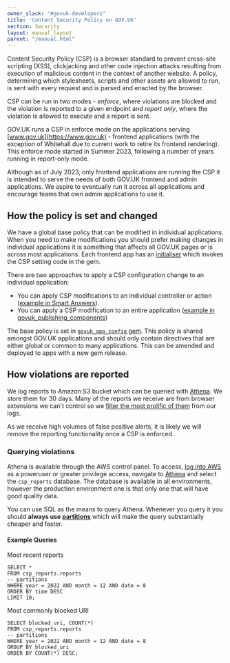 ```yaml
---
owner_slack: "#govuk-developers"
title: 'Content Security Policy on GOV.UK'
section: Security
layout: manual_layout
parent: "/manual.html"
---
```


Content Security Policy (CSP) is a browser standard to prevent cross-site scripting (XSS), clickjacking and other code
injection attacks resulting from execution of malicious content in the context of another website. A policy, determining
which stylesheets, scripts and other assets are allowed to run, is sent with every request and is parsed and enacted by
the browser.

CSP can be run in two modes - *enforce*, where violations are blocked and the violation is reported to a given endpoint
and *report only*, where the violation is allowed to execute and a report is sent.

GOV.UK runs a CSP in enforce mode on the applications serving [www.gov.uk](https://www.gov.uk) - frontend applications
(with the exception of Whitehall due to current work to retire its frontend rendering). This enforce mode started in
Summer 2023, following a number of years running in report-only mode.

Although as of July 2023, only frontend applications are running the CSP it is intended to serve the needs of both
GOV.UK frontend and admin applications. We aspire to eventually run it across all applications and encourage teams
that own admin applications to use it.

## How the policy is set and changed

We have a global base policy that can be modified in individual applications. When you need to make modifications you
should prefer making changes in individual applications it is something that affects all GOV.UK pages or is across
most applications. Each frontend app has an [initialiser](https://github.com/alphagov/government-frontend/blob/main/config/initializers/csp.rb)
which invokes the CSP setting code in the gem.

There are two approaches to apply a CSP configuration change to an individual application:

- You can apply CSP modifications to an individual controller or action ([example in Smart Answers](https://github.com/alphagov/smart-answers/blob/1a2ff1d9f430afcc7435ac9775cc44de6b0a98f1/app/controllers/smart_answers_controller.rb#L8-L12)).
- You can apply a CSP modification to an entire application ([example in govuk_publishing_components](https://github.com/alphagov/govuk_publishing_components/blob/80791ac61e2d5b959725f6b1064a2f83a82e9bf8/spec/dummy/config/initializers/content_security_policy.rb#L23))

The base policy is set in [`govuk_app_config` gem][govuk_csp]. This policy is shared amongst GOV.UK applications and
should only contain directives that are either global or common to many applications. This can be amended and deployed
to apps with a new gem release.

[govuk_csp]: https://github.com/alphagov/govuk_app_config/blob/main/lib/govuk_app_config/govuk_content_security_policy.rb

## How violations are reported

We log reports to Amazon S3 bucket which can be queried with [Athena](https://aws.amazon.com/athena/). We store them
for 30 days. Many of the reports we receive are from browser extensions we can't control so we
[filter the most prolific of them][lambda] from our logs.

As we receive high volumes of false positive alerts, it is likely we will remove the reporting functionality once
a CSP is enforced.

[lambda]: https://github.com/alphagov/govuk-aws/blob/main/terraform/lambda/CspReportsToFirehose/index.mjs

### Querying violations

Athena is available through the AWS control panel. To access, [log into AWS](/manual/get-started.html#sign-in-to-aws)
as a poweruser or greater privilege access, navigate to
[Athena](https://eu-west-1.console.aws.amazon.com/athena/home?region=eu-west-1#/query-editor) and select
the `csp_reports` database. The database is available in all environments, however the production environment one is
that only one that will have good quality data.

You can use SQL as the means to query Athena. Whenever you query it you should **always use
[partitions](https://docs.aws.amazon.com/athena/latest/ug/partitions.html)** which will make the query
substantially cheaper and faster.

#### Example Queries

Most recent reports

```
SELECT *
FROM csp_reports.reports
-- partitions
WHERE year = 2022 AND month = 12 AND date = 8
ORDER BY time DESC
LIMIT 10;
```

Most commonly blocked URI

```
SELECT blocked_uri, COUNT(*)
FROM csp_reports.reports
-- partitions
WHERE year = 2022 AND month = 12 AND date = 8
GROUP BY blocked_uri
ORDER BY COUNT(*) DESC;
```
